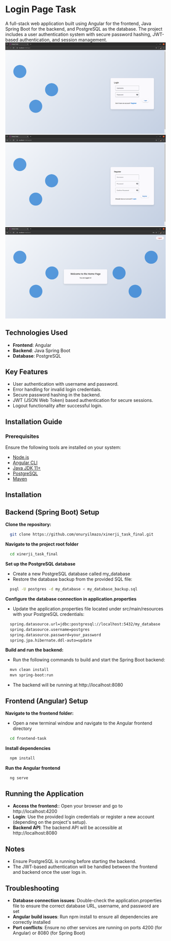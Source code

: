 # Login Page Task

A full-stack web application built using Angular for the frontend, Java Spring Boot for the backend, and PostgreSQL as the database. The project includes a user authentication system with secure password hashing, JWT-based authentication, and session management.
![Project Screenshot](login.png)
![Project Screenshot](register.png)
![Project Screenshot](home.png)

## Technologies Used

- **Frontend**: Angular
- **Backend**: Java Spring Boot
- **Database**: PostgreSQL

## Key Features

- User authentication with username and password.
- Error handling for invalid login credentials.
- Secure password hashing in the backend.
- JWT (JSON Web Token) based authentication for secure sessions.
- Logout functionality after successful login.



## Installation Guide

### Prerequisites

Ensure the following tools are installed on your system:

- [Node.js](https://nodejs.org/en/download/)
- [Angular CLI](https://angular.io/cli)
- [Java JDK 11+](https://www.oracle.com/java/technologies/javase-jdk11-downloads.html)
- [PostgreSQL](https://www.postgresql.org/download/)
- [Maven](https://maven.apache.org/install.html)


## Installation

## Backend (Spring Boot) Setup
**Clone the repository:**

```bash
  git clone https://github.com/onuryilmazo/xinerji_task_final.git
```
**Navigate to the project root folder**

```bash
  cd xinerji_task_final
```
**Set up the PostgreSQL database**
- Create a new PostgreSQL database called my_database 
- Restore the database backup from the provided SQL file:
```bash
  psql -U postgres -d my_database < my_database_backup.sql
```
**Configure the database connection in application.properties**
- Update the application.properties file located under src/main/resources with your PostgreSQL credentials:
```bash
  spring.datasource.url=jdbc:postgresql://localhost:5432/my_database
  spring.datasource.username=postgres
  spring.datasource.password=your_password
  spring.jpa.hibernate.ddl-auto=update
```
**Build and run the backend:**
- Run the following commands to build and start the Spring Boot backend:
```bash
  mvn clean install
  mvn spring-boot:run
```
- The backend will be running at http://localhost:8080

## Frontend (Angular) Setup

**Navigate to the frontend folder:**
- Open a new terminal window and navigate to the Angular frontend directory
```bash
  cd frontend-task
```
**Install dependencies**
```bash
  npm install
```
**Run the Angular frontend**
```bash
  ng serve
```

## Running the Application
- **Access the frontend:**: Open your browser and go to http://localhost:4200
- **Login**: Use the provided login credentials or register a new account (depending on the project's setup).
- **Backend API**: The backend API will be accessible at http://localhost:8080

## Notes
- Ensure PostgreSQL is running before starting the backend.
- The JWT-based authentication will be handled between the frontend and backend once the user logs in.

## Troubleshooting

- **Database connection issues**: Double-check the application.properties file to ensure the correct database URL, username, and password are set
- **Angular build issues**: Run npm install to ensure all dependencies are correctly installed
- **Port conflicts**: Ensure no other services are running on ports 4200 (for Angular) or 8080 (for Spring Boot)

